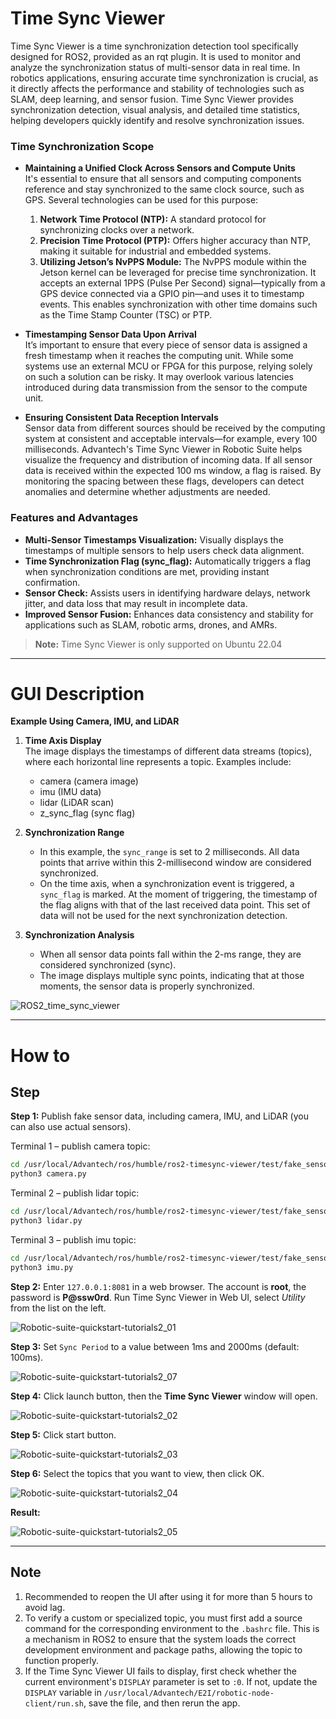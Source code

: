 # Time Sync Viewer

Time Sync Viewer is a time synchronization detection tool specifically designed for ROS2, provided as an rqt plugin. It is used to monitor and analyze the synchronization status of multi-sensor data in real time. In robotics applications, ensuring accurate time synchronization is crucial, as it directly affects the performance and stability of technologies such as SLAM, deep learning, and sensor fusion. Time Sync Viewer provides synchronization detection, visual analysis, and detailed time statistics, helping developers quickly identify and resolve synchronization issues.

### Time Synchronization Scope

- **Maintaining a Unified Clock Across Sensors and Compute Units**  
  It's essential to ensure that all sensors and computing components reference and stay synchronized to the same clock source, such as GPS. Several technologies can be used for this purpose:  
  1. **Network Time Protocol (NTP):** A standard protocol for synchronizing clocks over a network.  
  2. **Precision Time Protocol (PTP):** Offers higher accuracy than NTP, making it suitable for industrial and embedded systems.  
  3. **Utilizing Jetson’s NvPPS Module:** The NvPPS module within the Jetson kernel can be leveraged for precise time synchronization. It accepts an external 1PPS (Pulse Per Second) signal—typically from a GPS device connected via a GPIO pin—and uses it to timestamp events. This enables synchronization with other time domains such as the Time Stamp Counter (TSC) or PTP.

- **Timestamping Sensor Data Upon Arrival**  
  It’s important to ensure that every piece of sensor data is assigned a fresh timestamp when it reaches the computing unit. While some systems use an external MCU or FPGA for this purpose, relying solely on such a solution can be risky. It may overlook various latencies introduced during data transmission from the sensor to the compute unit.

- **Ensuring Consistent Data Reception Intervals**  
  Sensor data from different sources should be received by the computing system at consistent and acceptable intervals—for example, every 100 milliseconds. Advantech's Time Sync Viewer in Robotic Suite helps visualize the frequency and distribution of incoming data. If all sensor data is received within the expected 100 ms window, a flag is raised. By monitoring the spacing between these flags, developers can detect anomalies and determine whether adjustments are needed.

### Features and Advantages

- **Multi-Sensor Timestamps Visualization:** Visually displays the timestamps of multiple sensors to help users check data alignment.  
- **Time Synchronization Flag (sync_flag):** Automatically triggers a flag when synchronization conditions are met, providing instant confirmation.  
- **Sensor Check:** Assists users in identifying hardware delays, network jitter, and data loss that may result in incomplete data.  
- **Improved Sensor Fusion:** Enhances data consistency and stability for applications such as SLAM, robotic arms, drones, and AMRs.  

> **Note:** Time Sync Viewer is only supported on Ubuntu 22.04  

---

# GUI Description

**Example Using Camera, IMU, and LiDAR**

1. **Time Axis Display**  
   The image displays the timestamps of different data streams (topics), where each horizontal line represents a topic. Examples include:  
   - camera (camera image)  
   - imu (IMU data)  
   - lidar (LiDAR scan)  
   - z_sync_flag (sync flag)  

2. **Synchronization Range**  
   - In this example, the `sync_range` is set to 2 milliseconds. All data points that arrive within this 2-millisecond window are considered synchronized.  
   - On the time axis, when a synchronization event is triggered, a `sync_flag` is marked. At the moment of triggering, the timestamp of the flag aligns with that of the last received data point. This set of data will not be used for the next synchronization detection.  

3. **Synchronization Analysis**  
   - When all sensor data points fall within the 2-ms range, they are considered synchronized (sync).  
   - The image displays multiple sync points, indicating that at those moments, the sensor data is properly synchronized.  

![ROS2_time_sync_viewer](../img/ROS2_time_sync_viewer_3.png)

---

# How to

## Step

**Step 1:** Publish fake sensor data, including camera, IMU, and LiDAR (you can also use actual sensors).  

Terminal 1 – publish camera topic:
```bash
cd /usr/local/Advantech/ros/humble/ros2-timesync-viewer/test/fake_sensor
python3 camera.py
```

Terminal 2 – publish lidar topic:
```bash
cd /usr/local/Advantech/ros/humble/ros2-timesync-viewer/test/fake_sensor
python3 lidar.py
```

Terminal 3 – publish imu topic:
```bash
cd /usr/local/Advantech/ros/humble/ros2-timesync-viewer/test/fake_sensor
python3 imu.py
```

**Step 2:** Enter `127.0.0.1:8081` in a web browser. The account is **root**, the password is **P@ssw0rd**. Run Time Sync Viewer in Web UI, select *Utility* from the list on the left.  

![Robotic-suite-quickstart-tutorials2_01](../img/Robotic-suite-quickstart-tutorials2_01.png)

**Step 3:** Set `Sync Period` to a value between 1ms and 2000ms (default: 100ms).  

![Robotic-suite-quickstart-tutorials2_07](../img/Robotic-suite-quickstart-tutorials2_07.png)

**Step 4:** Click launch button, then the **Time Sync Viewer** window will open.  

![Robotic-suite-quickstart-tutorials2_02](../img/Robotic-suite-quickstart-tutorials2_02.png)

**Step 5:** Click start button.  

![Robotic-suite-quickstart-tutorials2_03](../img/Robotic-suite-quickstart-tutorials2_03.png)

**Step 6:** Select the topics that you want to view, then click OK.  

![Robotic-suite-quickstart-tutorials2_04](../img/ROS2_time_sync_viewer_2.png)

**Result:**  

![Robotic-suite-quickstart-tutorials2_05](../img/Robotic-suite-quickstart-tutorials2_05.png)

---

## Note

1. Recommended to reopen the UI after using it for more than 5 hours to avoid lag.  
2. To verify a custom or specialized topic, you must first add a source command for the corresponding environment to the `.bashrc` file. This is a mechanism in ROS2 to ensure that the system loads the correct development environment and package paths, allowing the topic to function properly.  
3. If the Time Sync Viewer UI fails to display, first check whether the current environment's `DISPLAY` parameter is set to `:0`. If not, update the `DISPLAY` variable in `/usr/local/Advantech/E2I/robotic-node-client/run.sh`, save the file, and then rerun the app.  
